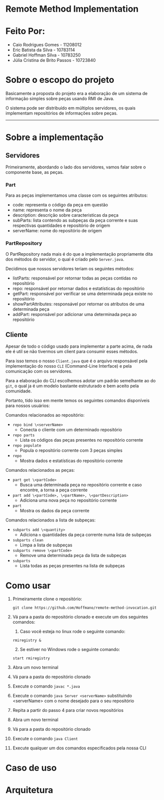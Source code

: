# Remote Method Implementation

# Feito Por:

- Caio Rodrigues Gomes  - 11208012
- Eric Batista da Silva - 10783114
- Gabriel Hoffman Silva - 10783250
- Júlia Cristina de Brito Passos - 10723840

# Sobre o escopo do projeto

Basicamente a proposta do projeto era a elaboração de um sistema de informação simples sobre peças usando RMI de Java.

O sistema pode ser distribuído em múltiplos servidores, os quais implementam repositórios de informações sobre peças.

---
# Sobre a implementação
## Servidores

Primeiramente, abordando o lado dos servidores, vamos falar sobre o componente base, as peças.

### Part

Para as peças implementamos uma classe com os seguintes atributos:

- code: representa o código da peça em questão
- name: representa o nome da peça
- description: descrição sobre caracteristicas da peça
- subParts: lista contendo as subpeças da peça corrente e suas respectivas quantidades e repositório de origem
- serverName: nome do repositório de origem

### PartRepository

O PartRepository nada mais é do que a implementação propriamente dita dos métodos do servidor, o qual é criado pelo `Server.java`.

Decidimos que nossos servidores teriam os seguintes métodos:

- listParts: responsável por retornar todas as peças contidas no repositório
- repo: responsável por retornar dados e estatísticas do repositório
- getPart: responsável por verificar se uma determinada peça existe no repositório
- showPartAttributes: responsável por retornar os atributos de uma determinada peça
- addPart: responsável por adicionar uma determinada peça ao repositório

## Cliente

Apesar de todo o código usado para implementar a parte acima, de nada ele é util se não tivermos um client para consumir esses métodos.

Para isso temos o nosso `Client.java` que é o arquivo responsável pela implementação do nosso `CLI` (Command-Line Interface) e pela comunicação com os servidores.

Para a elaboração do CLI escolhemos adotar um padrão semelhante ao do `git`, o qual ja é um modelo bastante estruturado e bem aceito pela comunidade.

Portanto, tido isso em mente temos os seguintes comandos disponíveis para nossos usuários:

Comandos relacionados ao repositório:

- `repo bind \<serverName>`
  - Conecta o cliente com um determinado repositório
- `repo parts`
  - Lista os códigos das peças presentes no repositório corrente
- `repo populate`
  - Popula o repositório corrente com 3 peças simples
- `repo`
  - Mostra dados e estatísticas do repositório corrente

Comandos relacionados as peças:

- `part get \<partCode>`
  - Busca uma determinada peça no repositório corrente e caso encontre, a torna a peça corrente
- ``part add \<partCode>, \<partName>, \<partDescription>``
  - Adiciona uma nova peça no repositório corrente
- ``part``
  - Mostra os dados da peça corrente

Comandos relacionados a lista de subpeças:

- ``subparts add \<quantity>``
  - Adiciona `n` quantidades da peça corrente numa lista de subpeças
- `subparts clean`
  - Limpa a lista de subpeças
- ``subparts remove \<partCode>``
  - Remove uma determinada peça da lista de subpeças
- ``subparts``
  - Lista todas as peças presentes na lista de subpeças

# Como usar

1. Primeiramente clone o repositório:

    `git clone https://github.com/Hoffmano/remote-method-invocation.git`

2. Vá para a pasta do repositório clonado e execute um dos seguintes comandos:
    1. Caso você esteja no linux rode o seguinte comando:

    `rmiregistry &`

    2. Se estiver no Windows rode o seguinte comando:

    `start rmiregistry`

3. Abra um novo terminal
4. Vá para a pasta do repositório clonado
5. Execute o comando `javac *.java`
6. Execute o comando `java Server <serverName>` substituindo \<serverName> com o nome desejado para o seu repositório
7. Repita a partir do passo 4 para criar novos repositórios
8. Abra um novo terminal
9. Vá para a pasta do repositório clonado
10. Execute o comando `java Client`
11. Execute qualquer um dos comandos especificados pela nossa CLI

# Caso de uso




# Arquitetura

